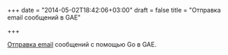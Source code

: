 +++
date = "2014-05-02T18:42:06+03:00"
draft = false
title = "Отправка email сообщений в GAE"

+++

<p><a href="http://sendgrid.com/blog/send-email-go-google-app-engine/">Отправка email</a> сообщений с помощью Go&nbsp;в GAE.</p>

